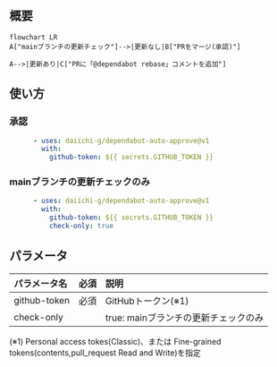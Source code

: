 ## 概要

```mermaid
flowchart LR
A["mainブランチの更新チェック"]-->|更新なし|B["PRをマージ(承認)"]

A-->|更新あり|C["PRに「@dependabot rebase」コメントを追加"]

```


## 使い方

### 承認
```yaml
      - uses: daiichi-g/dependabot-auto-approve@v1
        with:
          github-token: ${{ secrets.GITHUB_TOKEN }}
```

### mainブランチの更新チェックのみ
```yaml
      - uses: daiichi-g/dependabot-auto-approve@v1
        with:
          github-token: ${{ secrets.GITHUB_TOKEN }}
          check-only: true
```

## パラメータ
| パラメータ名 | 必須 | 説明 |
|:---|:---:|:---|
| github-token |必須 | GitHubトークン(※1) |
| check-only | | true: mainブランチの更新チェックのみ |
(※1) Personal access tokes(Classic)、または Fine-grained tokens(contents,pull_request Read and Write)を指定
